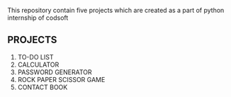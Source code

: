 This repository contain five projects which are created as a part of python internship of codsoft

## PROJECTS ##
1. TO-DO LIST 
2. CALCULATOR 
3. PASSWORD GENERATOR 
4. ROCK PAPER SCISSOR GAME 
5. CONTACT BOOK 
